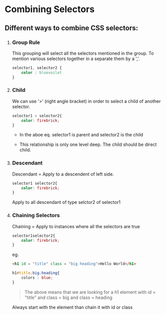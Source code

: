 # Combining Selectors 

## Different ways to combine CSS selectors: 

1. ### Group Rule

    This grouping will select all the selectors mentioned in the group. 
    To mention various selectors together in a separate them by a ','.

    ```css
    selector1, selector2 {
        color : bluevoilet
    }
    ```
2. ### Child 

    We can use '>' (right angle bracket) in order to select a child of another selector. 
 
    ```css
    selector1 > selector2{
        color: firebrick;
    }
    ```
    - In the aboe eq. selector1 is parent and selector2 is the child 

    - This relationship is only one level deep. 
    The child should be direct child. 

3. ### Descendant 

    Descendant = Apply to a descendent of left side.

    ```css
    selector1 selector2{
        color: firebrick;
    }
    ```

    Apply to all descendant of type selctor2 of selector1  

4. ### Chaining Selectors 

    Chaining = Apply to instances where all the selectors are true

    ```css
    selector1selector2{
        color: firebrick;
    }
    ```

    eg.

    ```html 
    <h1 id = "title" class = "big heading">Hello World</h1>
    ```
    ```css
    h1#title.big.heading{
        colors : blue; 
    }
    ```
    > The above means that we are looking for a h1 element with id = "title" and class = big and class = heading 

    Always start with the element than chain it with id or class 